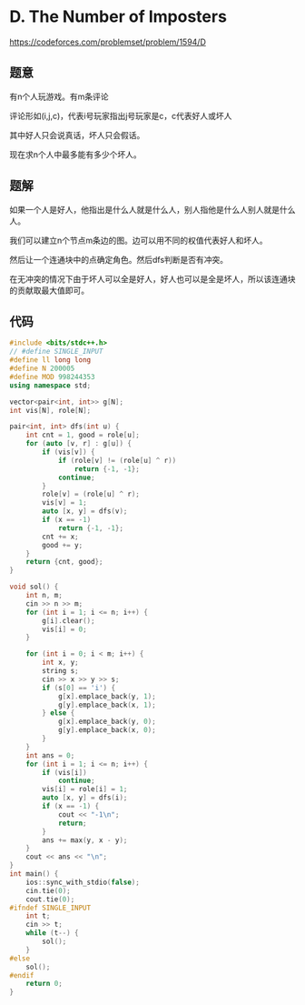 # D. The Number of Imposters
https://codeforces.com/problemset/problem/1594/D

## 题意

有n个人玩游戏。有m条评论

评论形如(i,j,c)，代表i号玩家指出j号玩家是c，c代表好人或坏人

其中好人只会说真话，坏人只会假话。

现在求n个人中最多能有多少个坏人。

## 题解

如果一个人是好人，他指出是什么人就是什么人，别人指他是什么人别人就是什么人。

我们可以建立n个节点m条边的图。边可以用不同的权值代表好人和坏人。

然后让一个连通块中的点确定角色。然后dfs判断是否有冲突。

在无冲突的情况下由于坏人可以全是好人，好人也可以是全是坏人，所以该连通块的贡献取最大值即可。

## 代码

``` cpp
#include <bits/stdc++.h>
// #define SINGLE_INPUT
#define ll long long
#define N 200005
#define MOD 998244353
using namespace std;

vector<pair<int, int>> g[N];
int vis[N], role[N];

pair<int, int> dfs(int u) {
    int cnt = 1, good = role[u];
    for (auto [v, r] : g[u]) {
        if (vis[v]) {
            if (role[v] != (role[u] ^ r))
                return {-1, -1};
            continue;
        }
        role[v] = (role[u] ^ r);
        vis[v] = 1;
        auto [x, y] = dfs(v);
        if (x == -1)
            return {-1, -1};
        cnt += x;
        good += y;
    }
    return {cnt, good};
}

void sol() {
    int n, m;
    cin >> n >> m;
    for (int i = 1; i <= n; i++) {
        g[i].clear();
        vis[i] = 0;
    }

    for (int i = 0; i < m; i++) {
        int x, y;
        string s;
        cin >> x >> y >> s;
        if (s[0] == 'i') {
            g[x].emplace_back(y, 1);
            g[y].emplace_back(x, 1);
        } else {
            g[x].emplace_back(y, 0);
            g[y].emplace_back(x, 0);
        }
    }
    int ans = 0;
    for (int i = 1; i <= n; i++) {
        if (vis[i])
            continue;
        vis[i] = role[i] = 1;
        auto [x, y] = dfs(i);
        if (x == -1) {
            cout << "-1\n";
            return;
        }
        ans += max(y, x - y);
    }
    cout << ans << "\n";
}
int main() {
    ios::sync_with_stdio(false);
    cin.tie(0);
    cout.tie(0);
#ifndef SINGLE_INPUT
    int t;
    cin >> t;
    while (t--) {
        sol();
    }
#else
    sol();
#endif
    return 0;
}
```